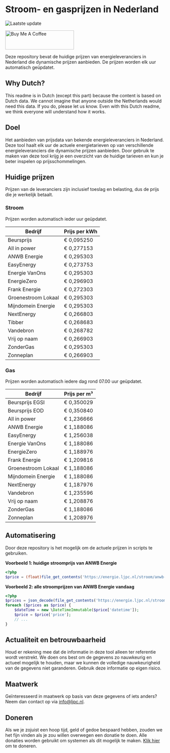 # Stroom- en gasprijzen in Nederland

![Laatste update](https://img.shields.io/badge/laatste%20update-2024--09--16%2011%3A00%20CET-brightgreen)

<a href="https://www.buymeacoffee.com/Lars-" target="_blank"><img src="https://cdn.buymeacoffee.com/buttons/v2/default-orange.png" alt="Buy Me A Coffee" height="60" style="height: 60px !important;width: 217px !important;" ></a>

Deze repository bevat de huidige prijzen van energieleveranciers in Nederland die dynamische prijzen aanbieden. De prijzen worden elk uur automatisch geüpdatet.

## Why Dutch?

This readme is in Dutch (except this part) because the content is based on Dutch data. We cannot imagine that anyone outside the Netherlands would need this data. If you do, please let us know. Even with this Dutch readme, we think
everyone will understand how it works.

## Doel

Het aanbieden van prijsdata van bekende energieleveranciers in Nederland. Deze tool haalt elk uur de actuele energietarieven op van verschillende energieleveranciers die dynamische prijzen aanbieden. Door gebruik te maken van deze tool
krijg je een overzicht van de huidige tarieven en kun je beter inspelen op prijsschommelingen.

## Huidige prijzen

Prijzen van de leveranciers zijn inclusief toeslag en belasting, dus de prijs die je werkelijk betaalt.

### Stroom

Prijzen worden automatisch ieder uur geüpdatet.

 Bedrijf | Prijs per kWh 
---------|---------------
Beursprijs | € 0,095250
All in power | € 0,277153
ANWB Energie | € 0,295303
EasyEnergy | € 0,273753
Energie VanOns | € 0,295303
EnergieZero | € 0,296903
Frank Energie | € 0,272303
Groenestroom Lokaal | € 0,295303
Mijndomein Energie | € 0,295303
NextEnergy | € 0,266803
Tibber | € 0,268683
Vandebron | € 0,268782
Vrij op naam | € 0,266903
ZonderGas | € 0,295303
Zonneplan | € 0,266903


### Gas

Prijzen worden automatisch iedere dag rond 07.00 uur geüpdatet.

 Bedrijf | Prijs per m³ 
---------|--------------
Beursprijs EGSI | € 0,350029
Beursprijs EOD | € 0,350840
All in power | € 1,236666
ANWB Energie | € 1,188086
EasyEnergy | € 1,256038
Energie VanOns | € 1,188086
EnergieZero | € 1,188976
Frank Energie | € 1,209816
Groenestroom Lokaal | € 1,188086
Mijndomein Energie | € 1,188086
NextEnergy | € 1,187976
Vandebron | € 1,235596
Vrij op naam | € 1,208876
ZonderGas | € 1,188086
Zonneplan | € 1,208976


## Automatisering

Door deze repository is het mogelijk om de actuele prijzen in scripts te gebruiken.

**Voorbeeld 1: huidige stroomprijs van ANWB Energie**

```php
<?php
$price = (float)file_get_contents('https://energie.ljpc.nl/stroom/anwb-energie-nu.txt');

```

**Voorbeeld 2: alle stroomprijzen van ANWB Energie vandaag**

```php
<?php
$prices = json_decode(file_get_contents('https://energie.ljpc.nl/stroom/all-in-power-vandaag.json'),true);
foreach ($prices as $price) {
    $dateTime = new \DateTimeImmutable($price['datetime']);
    $price = $price['price'];
    // ...
}
```

## Actualiteit en betrouwbaarheid

Houd er rekening mee dat de informatie in deze tool alleen ter referentie wordt verstrekt. We doen ons best om de gegevens zo nauwkeurig en actueel mogelijk te houden, maar we kunnen de volledige nauwkeurigheid van de gegevens niet
garanderen. Gebruik deze informatie op eigen risico.

## Maatwerk

Geïnteresseerd in maatwerk op basis van deze gegevens of iets anders? Neem dan contact op
via [info@ljpc.nl](mailto:info@ljpc.nl?subject=Energie%20prijzen).

## Doneren

Als we je zojuist een hoop tijd, geld of gedoe bespaard hebben, zouden we het fijn vinden als je zou willen overwegen een
donatie te doen. Alle donaties worden gebruikt om systemen als dit mogelijk te
maken. [Klik hier](https://www.buymeacoffee.com/Lars-) om te doneren.

